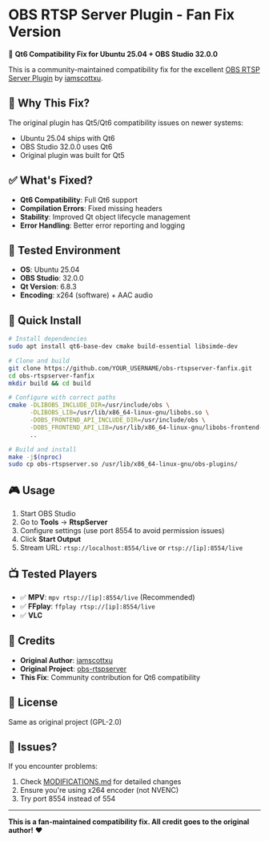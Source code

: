 # OBS RTSP Server Plugin - Fan Fix Version

🎯 **Qt6 Compatibility Fix for Ubuntu 25.04 + OBS Studio 32.0.0**

This is a community-maintained compatibility fix for the excellent [OBS RTSP Server Plugin](https://github.com/iamscottxu/obs-rtspserver) by [iamscottxu](https://github.com/iamscottxu).

## 🚨 Why This Fix?

The original plugin has Qt5/Qt6 compatibility issues on newer systems:
- Ubuntu 25.04 ships with Qt6
- OBS Studio 32.0.0 uses Qt6
- Original plugin was built for Qt5

## ✅ What's Fixed?

- **Qt6 Compatibility**: Full Qt6 support
- **Compilation Errors**: Fixed missing headers
- **Stability**: Improved Qt object lifecycle management
- **Error Handling**: Better error reporting and logging

## 🧪 Tested Environment

- **OS**: Ubuntu 25.04
- **OBS Studio**: 32.0.0
- **Qt Version**: 6.8.3
- **Encoding**: x264 (software) + AAC audio

## 🚀 Quick Install

```bash
# Install dependencies
sudo apt install qt6-base-dev cmake build-essential libsimde-dev

# Clone and build
git clone https://github.com/YOUR_USERNAME/obs-rtspserver-fanfix.git
cd obs-rtspserver-fanfix
mkdir build && cd build

# Configure with correct paths
cmake -DLIBOBS_INCLUDE_DIR=/usr/include/obs \
      -DLIBOBS_LIB=/usr/lib/x86_64-linux-gnu/libobs.so \
      -DOBS_FRONTEND_API_INCLUDE_DIR=/usr/include/obs \
      -DOBS_FRONTEND_API_LIB=/usr/lib/x86_64-linux-gnu/libobs-frontend-api.so \
      ..

# Build and install
make -j$(nproc)
sudo cp obs-rtspserver.so /usr/lib/x86_64-linux-gnu/obs-plugins/
```

## 🎮 Usage

1. Start OBS Studio
2. Go to **Tools** → **RtspServer**
3. Configure settings (use port 8554 to avoid permission issues)
4. Click **Start Output**
5. Stream URL: `rtsp://localhost:8554/live` or `rtsp://[ip]:8554/live`

## 📺 Tested Players

- ✅ **MPV**: `mpv rtsp://[ip]:8554/live` (Recommended)
- ✅ **FFplay**: `ffplay rtsp://[ip]:8554/live`
- ✅ **VLC**

## 🙏 Credits

- **Original Author**: [iamscottxu](https://github.com/iamscottxu)
- **Original Project**: [obs-rtspserver](https://github.com/iamscottxu/obs-rtspserver)
- **This Fix**: Community contribution for Qt6 compatibility

## 📄 License

Same as original project (GPL-2.0)

## 🐛 Issues?

If you encounter problems:
1. Check [MODIFICATIONS.md](MODIFICATIONS.md) for detailed changes
2. Ensure you're using x264 encoder (not NVENC)
3. Try port 8554 instead of 554

---

**This is a fan-maintained compatibility fix. All credit goes to the original author!** ❤️
